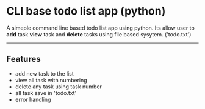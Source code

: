 # CLI base todo list app (python)

A simeple command line based todo list app using python.
Its allow user to **add** task **view** task and **delete** tasks using file based sysytem. ('todo.txt')

---

## Features

- add new task to the list
- view all task with numbering
- delete any task using task number
- all task save in 'todo.txt'
- error handling